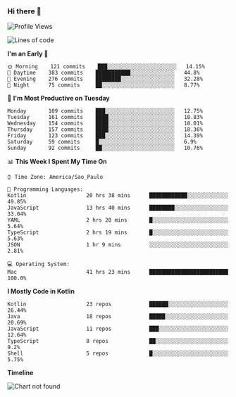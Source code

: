 ### Hi there 👋

<!--
**fernandonogueira/fernandonogueira** is a ✨ _special_ ✨ repository because its `README.md` (this file) appears on your GitHub profile.

Here are some ideas to get you started:

- 🔭 I’m currently working on ...
- 🌱 I’m currently learning ...
- 👯 I’m looking to collaborate on ...
- 🤔 I’m looking for help with ...
- 💬 Ask me about ...
- 📫 How to reach me: ...
- 😄 Pronouns: ...
- ⚡ Fun fact: ...
-->

<!--START_SECTION:waka-->
![Profile Views](http://img.shields.io/badge/Profile%20Views-181-blue)

![Lines of code](https://img.shields.io/badge/From%20Hello%20World%20I%27ve%20Written-4.0%20million%20lines%20of%20code-blue)

**I'm an Early 🐤** 

```text
🌞 Morning    121 commits    ███░░░░░░░░░░░░░░░░░░░░░░   14.15% 
🌆 Daytime    383 commits    ███████████░░░░░░░░░░░░░░   44.8% 
🌃 Evening    276 commits    ████████░░░░░░░░░░░░░░░░░   32.28% 
🌙 Night      75 commits     ██░░░░░░░░░░░░░░░░░░░░░░░   8.77%

```
📅 **I'm Most Productive on Tuesday** 

```text
Monday       109 commits    ███░░░░░░░░░░░░░░░░░░░░░░   12.75% 
Tuesday      161 commits    ████░░░░░░░░░░░░░░░░░░░░░   18.83% 
Wednesday    154 commits    ████░░░░░░░░░░░░░░░░░░░░░   18.01% 
Thursday     157 commits    ████░░░░░░░░░░░░░░░░░░░░░   18.36% 
Friday       123 commits    ███░░░░░░░░░░░░░░░░░░░░░░   14.39% 
Saturday     59 commits     █░░░░░░░░░░░░░░░░░░░░░░░░   6.9% 
Sunday       92 commits     ██░░░░░░░░░░░░░░░░░░░░░░░   10.76%

```


📊 **This Week I Spent My Time On** 

```text
⌚︎ Time Zone: America/Sao_Paulo

💬 Programming Languages: 
Kotlin                   20 hrs 38 mins      ████████████░░░░░░░░░░░░░   49.85% 
JavaScript               13 hrs 40 mins      ████████░░░░░░░░░░░░░░░░░   33.04% 
YAML                     2 hrs 20 mins       █░░░░░░░░░░░░░░░░░░░░░░░░   5.64% 
TypeScript               2 hrs 19 mins       █░░░░░░░░░░░░░░░░░░░░░░░░   5.63% 
JSON                     1 hr 9 mins         ░░░░░░░░░░░░░░░░░░░░░░░░░   2.81%

💻 Operating System: 
Mac                      41 hrs 23 mins      █████████████████████████   100.0%

```

**I Mostly Code in Kotlin** 

```text
Kotlin                   23 repos            ██████░░░░░░░░░░░░░░░░░░░   26.44% 
Java                     18 repos            █████░░░░░░░░░░░░░░░░░░░░   20.69% 
JavaScript               11 repos            ███░░░░░░░░░░░░░░░░░░░░░░   12.64% 
TypeScript               8 repos             ██░░░░░░░░░░░░░░░░░░░░░░░   9.2% 
Shell                    5 repos             █░░░░░░░░░░░░░░░░░░░░░░░░   5.75%

```


**Timeline**

![Chart not found](https://github.com/fernandonogueira/fernandonogueira/blob/master/charts/bar_graph.png) 


<!--END_SECTION:waka-->
